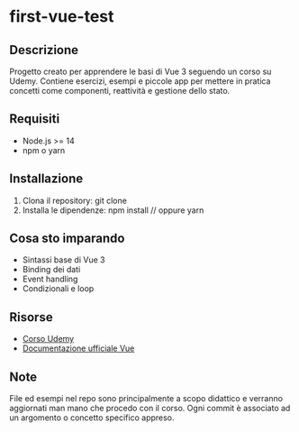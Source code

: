 # first-vue-test

## Descrizione

Progetto creato per apprendere le basi di Vue 3 seguendo un corso su Udemy. Contiene esercizi, esempi e piccole app per mettere in pratica concetti come componenti, reattività e gestione dello stato.

## Requisiti

- Node.js >= 14
- npm o yarn

## Installazione

1. Clona il repository:
    git clone <url-del-repo>
2. Installa le dipendenze:
    npm install
    // oppure
    yarn

## Cosa sto imparando

- Sintassi base di Vue 3
- Binding dei dati
- Event handling
- Condizionali e loop

## Risorse

- [Corso Udemy](https://www.udemy.com/course/vuejs-2-the-complete-guide/)
- [Documentazione ufficiale Vue](https://vuejs.org) 

## Note

File ed esempi nel repo sono principalmente a scopo didattico e verranno aggiornati man mano che procedo con il corso.
Ogni commit è associato ad un argomento o concetto specifico appreso.